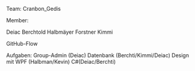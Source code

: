 Team: Cranbon_Gedis

Member: 

Deiac
Berchtold
Halbmäyer
Forstner
Kimmi

GitHub-Flow

Aufgaben:
Group-Admin (Deiac)
Datenbank (Berchti/Kimmi/Deiac)
Design mit WPF (Halbman/Kevin)
C#(Deiac/Berchti)
